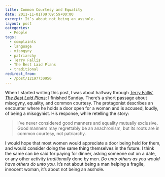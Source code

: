 ```yaml
---
title: Common Courtesy and Equality
date: 2011-11-01T09:09:59+00:00
excerpt: It’s about not being an asshole.
layout: post
categories:
  - People
tags:
  - complaints
  - language
  - misogyny
  - patriarchy
  - Terry Fallis
  - The Best Laid Plans
  - traditional
redirect_from:
  - /post/12197730950
---
```

When I started writing this post, I was about halfway through [Terry Fallis’ _The Best Laid Plans_](http://terryfallis.com/the-best-laid-plans/ "Terry Fallis' The Best Laid Plans"); I finished Sunday. There’s a short passage about misogyny, equality, and common courtesy. The protagonist describes an encounter where he holds a door open for a woman and is accused, loudly, of being a misogynist. His response, while retelling the story:

> I’ve never considered good manners and equality mutually exclusive. Good manners may regrettably be an anachronism, but its roots are in common courtesy, not patriarchy.

I would hope that most women would appreciate a door being held for them, and would consider doing the same thing themselves in the future. I think the same can be said for paying for dinner, asking someone out on a date, or any other activity _traditionally_ done by men. _Do unto others as you would have others do unto you._ It’s not about being a man helping a fragile, innocent woman, it’s about not being an asshole.